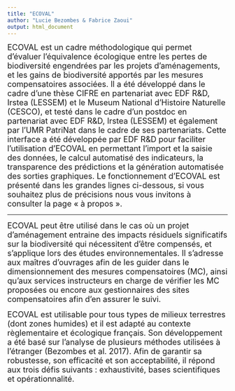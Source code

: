 ```yaml
---
title: "ECOVAL"
author: "Lucie Bezombes & Fabrice Zaoui"
output: html_document
---
```


<font size="4">
ECOVAL est un cadre méthodologique qui permet d’évaluer l’équivalence écologique
entre les pertes de biodiversité engendrées par les projets d’aménagements,
et les gains de biodiversité apportés par les mesures compensatoires associées.
Il a été développé dans le cadre d’une thèse CIFRE en partenariat avec EDF R&D,
Irstea (LESSEM) et le Museum National d’Histoire Naturelle (CESCO),
et testé dans le cadre d’un postdoc en partenariat avec EDF R&D, Irstea (LESSEM)
et également par l’UMR PatriNat dans le cadre de ses partenariats.
Cette interface a été développée par EDF R&D pour faciliter l’utilisation d’ECOVAL
en permettant l’import et la saisie des données, le calcul automatisé des indicateurs,
la transparence des prédictions et la génération automatisée des sorties graphiques.
</font>


<font size="4">
Le fonctionnement d’ECOVAL est présenté dans les grandes lignes ci-dessous,
 si vous souhaitez plus de précisions nous vous invitons à consulter la page « à propos ».
 </font>
 
 * * *
 
 <font size="4">
 ECOVAL peut être utilisé dans le cas où un projet d’aménagement entraine des impacts
 résiduels significatifs sur la biodiversité qui nécessitent d’être compensés,
 et s’applique lors des études environnementales.
 Il s’adresse aux maîtres d’ouvrages afin de les guider dans le dimensionnement des
 mesures compensatoires (MC), ainsi qu’aux services instructeurs en charge de vérifier
 les MC proposées ou encore aux gestionnaires des sites compensatoires afin d’en assurer le suivi.
 
 
 ECOVAL est utilisable pour tous types de milieux terrestres (dont zones humides)
 et il est adapté au contexte règlementaire et écologique français.
 Son développement a été basé sur l’analyse de plusieurs méthodes utilisées
 à l’étranger (Bezombes et al. 2017).
 Afin de garantir sa robustesse, son efficacité et son acceptabilité,
 il répond aux trois défis suivants : exhaustivité, bases scientifiques et opérationnalité.
 </font>
 
